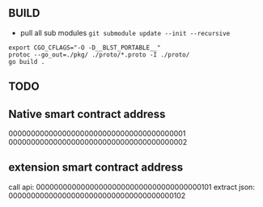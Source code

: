## BUILD
- pull all sub modules
```git submodule update --init --recursive```
```
export CGO_CFLAGS="-O -D__BLST_PORTABLE__"  
protoc --go_out=./pkg/ ./proto/*.proto -I ./proto/
go build .
```

## TODO


## Native smart contract address 
0000000000000000000000000000000000000001
0000000000000000000000000000000000000002

## extension smart contract address
call api:     0000000000000000000000000000000000000101
extract json: 0000000000000000000000000000000000000102